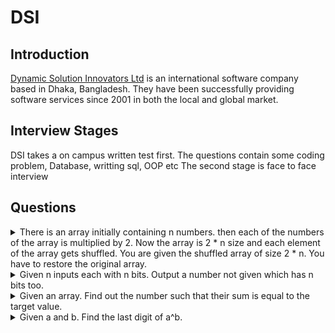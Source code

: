 # DSI

## Introduction
[Dynamic Solution Innovators Ltd](https://www.dsinnovators.com/) is an international software company based in Dhaka, Bangladesh. They have been successfully providing software services since 2001 in both the local and global market.
## Interview Stages
DSI takes a on campus written test first. The questions contain some coding problem, Database, writting sql, OOP etc
The second stage is face to face interview

## Questions
<details>
<summary>
There is an array initially containing n numbers. then each of the numbers of the array is multiplied by 2. Now the array is 2 * n size and each element of the array gets shuffled. You are given the shuffled array of size 2 * n. You have to restore the original array.
</summary>
<hr>

```C++
bool restoreDouble(vector<int> input,vector<int>& output){
    int n = input.size();
    map<int,int> marked;
    sort(input.begin(),input.end());
    for(int i=0;i<n;i++){
        if( marked[ input[i] ] == 0 ) {
            output.push_back( input[i] );
            marked[ 2*input[i] ] ++;
        }else{
            marked[ input[i] ]--;
        }
    }
    for( auto entry:marked ){
        if( entry.second != 0 ) return false;
    }
    return true;
}
```
</details>

<details>
<summary>
Given n inputs each with n bits. Output a number not given which has n bits too.
</summary>
<hr>
[Answer]
</details>
<details>
<summary>
Given an array. Find out the number such that their sum is equal to the target value.
</summary>
<hr>
[Answer]
</details>
<details>
<summary>
Given a and b.  Find the last digit of a^b.
</summary>
<hr>
[Answer]
</details>
